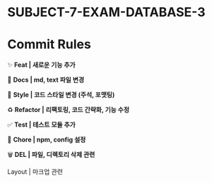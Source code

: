 # SUBJECT-7-EXAM-DATABASE-3



# Commit Rules
✨ **Feat | 새로운 기능 추가**

📝 **Docs | md, text 파일 변경**

🎨 **Style | 코드 스타일 변경 (주석, 포맷팅)**

♻️ **Refactor | 리팩토링, 코드 간략화, 기능 수정**

✅ **Test | 테스트 모듈 추가**

🔧 **Chore | npm, config 설정**

🗑️ **DEL | 파일, 디렉토리 삭제 관련**

Layout | 마크업 관련
